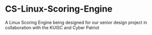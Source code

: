 # CS-Linux-Scoring-Engine
A Linux Scoring Engine being designed for our senior design project in collaboration with the KUISC and Cyber Patriot
